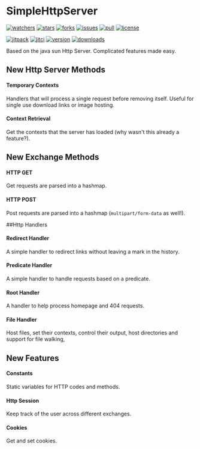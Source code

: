 # SimpleHttpServer
[![watchers](https://img.shields.io/github/watchers/ktt-development/simplehttpserver?color=5555ff&label=watchers&style=flat-square)](https://github.com/Ktt-Development/simplehttpserver/watchers)
[![stars](https://img.shields.io/github/stars/Ktt-Development/simplehttpserver?color=5555ff&style=flat-square)](https://github.com/Ktt-Development/simplehttpserver/stargazers)
[![forks](https://img.shields.io/github/forks/Ktt-Development/simplehttpserver?color=5555ff&style=flat-square)](https://github.com/Ktt-Development/simplehttpserver/network/members)
[![issues](https://img.shields.io/github/issues/Ktt-Development/simplehttpserver?color=ffaa00&style=flat-square)](https://github.com/Ktt-Development/simplehttpserver/issues)
[![pull](https://img.shields.io/github/issues-pr/ktt-development/simplehttpserver?color=ff55ff&style=flat-square)](https://github.com/Ktt-Development/simplehttpserver/pulls)
[![license](https://img.shields.io/github/license/Ktt-Development/simplehttpserver?color=ff5555&style=flat-square)](https://www.gnu.org/licenses/old-licenses/gpl-2.0.en.html)

[![jitpack](https://jitpack.io/v/com.kttdevelopment/simplehttpserver.svg?style=flat-square)](https://jitpack.io/#com.kttdevelopment/simplehttpserver)
[![jitci](https://jitci.com/gh/Ktt-Development/simplehttpserver/svg?style=flat-square)](https://jitci.com/gh/Ktt-Development/simplehttpserver)
[![version](https://img.shields.io/github/v/release/ktt-development/simplehttpserver?color=ff5555&include_prereleases&style=flat-square)](https://github.com/Ktt-Development/simplehttpserver/releases)
[![downloads](https://img.shields.io/github/downloads/ktt-development/simplehttpserver/total?color=ff5555&style=flat-square)](https://github.com/Ktt-Development/simplehttpserver/releases)

Based on the java sun Http Server. Complicated features made easy.

## New Http Server Methods
#### Temporary Contexts
Handlers that will process a single request before removing itself. Useful for single use download links or image hosting.

#### Context Retrieval
Get the contexts that the server has loaded (why wasn't this already a feature?).

## New Exchange Methods
#### HTTP GET
Get requests are parsed into a hashmap.
#### HTTP POST
Post requests are parsed into a hashmap (`multipart/form-data` as well!).

##Http Handlers
#### Redirect Handler
A simple handler to redirect links without leaving a mark in the history.
#### Predicate Handler
A simple handler to handle requests based on a predicate.
#### Root Handler
A handler to help process homepage and 404  requests.
#### File Handler
Host files, set their contexts, control their output, host directories and support for file walking,

## New Features
#### Constants
Static variables for HTTP codes and methods.
#### Http Session
Keep track of the user across different exchanges.
#### Cookies
Get and set cookies.
